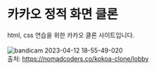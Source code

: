 # 카카오 정적 화면 클론
html, css 연습을 위한 카카오 클론 사이트입니다. <br><br>
![bandicam 2023-04-12 18-55-49-020](https://user-images.githubusercontent.com/38302831/231424639-890b9270-e704-4022-990f-152329e8b3b7.gif)
<br>
출처: https://nomadcoders.co/kokoa-clone/lobby
